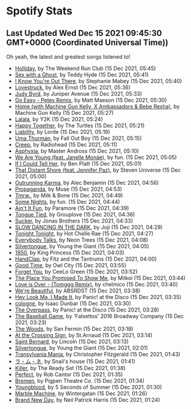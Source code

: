 
# Spotify Stats
## Last Updated Wed Dec 15 2021 09:45:30 GMT+0000 (Coordinated Universal Time))

Oh yeah, the latest and greatest songs listened to!

- [Holliday](https://www.last.fm/music/The+Weekend+Run+Club/_/Holliday), by The Weekend Run Club (15 Dec 2021, 05:45)
- [Sex with a Ghost](https://www.last.fm/music/Teddy+Hyde/_/Sex+with+a+Ghost), by Teddy Hyde (15 Dec 2021, 05:41)
- [I Know You're Out There](https://www.last.fm/music/Stephanie+Mabey/_/I+Know+You%27re+Out+There), by Stephanie Mabey (15 Dec 2021, 05:40)
- [Lovestruck](https://www.last.fm/music/Alex+Ernst/_/Lovestruck), by Alex Ernst (15 Dec 2021, 05:36)
- [Judy Byrd](https://www.last.fm/music/Juniper+Avenue/_/Judy+Byrd), by Juniper Avenue (15 Dec 2021, 05:33)
- [Go Easy - Petey Remix](https://www.last.fm/music/Matt+Maeson/_/Go+Easy+-+Petey+Remix), by Matt Maeson (15 Dec 2021, 05:30)
- [Home (with Machine Gun Kelly, X Ambassadors & Bebe Rexha)](https://www.last.fm/music/Machine+Gun+Kelly/_/Home+(with+Machine+Gun+Kelly,+X+Ambassadors+&+Bebe+Rexha)), by Machine Gun Kelly (15 Dec 2021, 05:27)
- [Lalala](https://www.last.fm/music/Y2K/_/Lalala), by Y2K (15 Dec 2021, 05:24)
- [Happy Together](https://www.last.fm/music/The+Turtles/_/Happy+Together), by The Turtles (15 Dec 2021, 05:21)
- [Liability](https://www.last.fm/music/Lorde/_/Liability), by Lorde (15 Dec 2021, 05:19)
- [Uma Thurman](https://www.last.fm/music/Fall+Out+Boy/_/Uma+Thurman), by Fall Out Boy (15 Dec 2021, 05:15)
- [Creep](https://www.last.fm/music/Radiohead/_/Creep), by Radiohead (15 Dec 2021, 05:11)
- [Asphyxia](https://www.last.fm/music/Master+Andross/_/Asphyxia), by Master Andross (15 Dec 2021, 05:10)
- [We Are Young (feat. Janelle Monáe)](https://www.last.fm/music/fun./_/We+Are+Young+(feat.+Janelle+Mon%C3%A1e)), by fun. (15 Dec 2021, 05:05)
- [If I Could Tell Her](https://www.last.fm/music/Ben+Platt/_/If+I+Could+Tell+Her), by Ben Platt (15 Dec 2021, 05:01)
- [That Distant Shore (feat. Jennifer Paz)](https://www.last.fm/music/Steven+Universe/_/That+Distant+Shore+(feat.+Jennifer+Paz)), by Steven Universe (15 Dec 2021, 05:00)
- [Outrunning Karma](https://www.last.fm/music/Alec+Benjamin/_/Outrunning+Karma), by Alec Benjamin (15 Dec 2021, 04:56)
- [Propaganda](https://www.last.fm/music/Muse/_/Propaganda), by Muse (15 Dec 2021, 04:53)
- [Tmrw.](https://www.last.fm/music/Milk+&+Bone/_/Tmrw.), by Milk & Bone (15 Dec 2021, 04:49)
- [Some Nights](https://www.last.fm/music/fun./_/Some+Nights), by fun. (15 Dec 2021, 04:44)
- [Ain't It Fun](https://www.last.fm/music/Paramore/_/Ain%27t+It+Fun), by Paramore (15 Dec 2021, 04:39)
- [Tongue Tied](https://www.last.fm/music/Grouplove/_/Tongue+Tied), by Grouplove (15 Dec 2021, 04:36)
- [Sucker](https://www.last.fm/music/Jonas+Brothers/_/Sucker), by Jonas Brothers (15 Dec 2021, 04:33)
- [SLOW DANCING IN THE DARK](https://www.last.fm/music/Joji/_/SLOW+DANCING+IN+THE+DARK), by Joji (15 Dec 2021, 04:29)
- [Tonight Tonight](https://www.last.fm/music/Hot+Chelle+Rae/_/Tonight+Tonight), by Hot Chelle Rae (15 Dec 2021, 04:27)
- [Everybody Talks](https://www.last.fm/music/Neon+Trees/_/Everybody+Talks), by Neon Trees (15 Dec 2021, 04:08)
- [Silvertongue](https://www.last.fm/music/Young+the+Giant/_/Silvertongue), by Young the Giant (15 Dec 2021, 04:05)
- [1950](https://www.last.fm/music/King+Princess/_/1950), by King Princess (15 Dec 2021, 04:03)
- [HandClap](https://www.last.fm/music/Fitz+and+the+Tantrums/_/HandClap), by Fitz and the Tantrums (15 Dec 2021, 04:00)
- [Good Time](https://www.last.fm/music/Owl+City/_/Good+Time), by Owl City (15 Dec 2021, 03:55)
- [Forget You](https://www.last.fm/music/CeeLo+Green/_/Forget+You), by CeeLo Green (15 Dec 2021, 03:52)
- [The Place You Promised To Show Me](https://www.last.fm/music/Milkoi/_/The+Place+You+Promised+To+Show+Me), by Milkoi (15 Dec 2021, 03:44)
- [Love is Over - (Tomggg Remix)](https://www.last.fm/music/chelmico/_/Love+is+Over+-+(Tomggg+Remix)), by chelmico (15 Dec 2021, 03:40)
- [We're Beautiful](https://www.last.fm/music/ABSRDST/_/We%27re+Beautiful), by ABSRDST (15 Dec 2021, 03:38)
- [Hey Look Ma, I Made It](https://www.last.fm/music/Panic!+at+the+Disco/_/Hey+Look+Ma,+I+Made+It), by Panic! at the Disco (15 Dec 2021, 03:35)
- [cologne](https://www.last.fm/music/Isaac+Dunbar/_/cologne), by Isaac Dunbar (15 Dec 2021, 03:30)
- [The Overpass](https://www.last.fm/music/Panic!+at+the+Disco/_/The+Overpass), by Panic! at the Disco (15 Dec 2021, 03:28)
- [The Baseball Game](https://www.last.fm/music/%27Falsettos%27+2016+Broadway+Company/_/The+Baseball+Game), by 'Falsettos' 2016 Broadway Company (15 Dec 2021, 03:23)
- [The Woods](https://www.last.fm/music/San+Fermin/_/The+Woods), by San Fermin (15 Dec 2021, 03:18)
- [At the Crossing Sign](https://www.last.fm/music/St.Arnaud/_/At+the+Crossing+Sign), by St.Arnaud (15 Dec 2021, 03:14)
- [Saint Bernard](https://www.last.fm/music/Lincoln/_/Saint+Bernard), by Lincoln (15 Dec 2021, 03:13)
- [Silvertongue](https://www.last.fm/music/Young+the+Giant/_/Silvertongue), by Young the Giant (15 Dec 2021, 02:01)
- [Transylvania Mania](https://www.last.fm/music/Christopher+Fitzgerald/_/Transylvania+Mania), by Christopher Fitzgerald (15 Dec 2021, 01:43)
- [ラ・ム・ネ](https://www.last.fm/music/Snail%27s+house/_/%E3%83%A9%E3%83%BB%E3%83%A0%E3%83%BB%E3%83%8D), by Snail's house (15 Dec 2021, 01:41)
- [Killer](https://www.last.fm/music/The+Ready+Set/_/Killer), by The Ready Set (15 Dec 2021, 01:38)
- [Perfect](https://www.last.fm/music/Rob+Cantor/_/Perfect), by Rob Cantor (15 Dec 2021, 01:35)
- [Bremen](https://www.last.fm/music/Pigpen+Theatre+Co./_/Bremen), by Pigpen Theatre Co. (15 Dec 2021, 01:34)
- [Youngblood](https://www.last.fm/music/5+Seconds+of+Summer/_/Youngblood), by 5 Seconds of Summer (15 Dec 2021, 01:30)
- [Marble Machine](https://www.last.fm/music/Wintergatan/_/Marble+Machine), by Wintergatan (15 Dec 2021, 01:26)
- [Brand New Day](https://www.last.fm/music/Neil+Patrick+Harris/_/Brand+New+Day), by Neil Patrick Harris (15 Dec 2021, 01:24)
